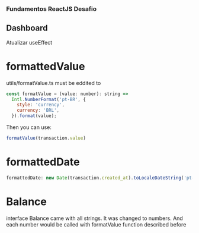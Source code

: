 ### Fundamentos ReactJS Desafio

## Dashboard
Atualizar useEffect

# formattedValue
utils/formatValue.ts must be eddited to
```js
const formatValue = (value: number): string =>
  Intl.NumberFormat('pt-BR', {
    style: 'currency',
    currency: 'BRL',
  }).format(value);
  ```

Then you can use:
```js
formatValue(transaction.value)
```

# formattedDate
```js
formattedDate: new Date(transaction.created_at).toLocaleDateString('pt-BR')
```

# Balance
interface Balance came with all strings.
It was changed to numbers.  And each number would be called with formatValue function described before
